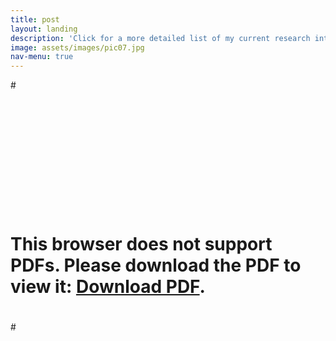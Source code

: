 ```yaml
---
title: post
layout: landing
description: 'Click for a more detailed list of my current research interests.'
image: assets/images/pic07.jpg
nav-menu: true
---
```


#<object data="assets/pdf/2024_Spring_Joshua_Jones_CV.pdf" type="application/pdf">
#    <embed src="assets/pdf/2024_Spring_Joshua_Jones_CV.pdf">
#        <p>This browser does not support PDFs. Please download the PDF to view it: <a href="assets/pdf/2024_Spring_Joshua_Jones_CV.pdf">Download PDF</a>.</p>
#    </embed>
#</object>
